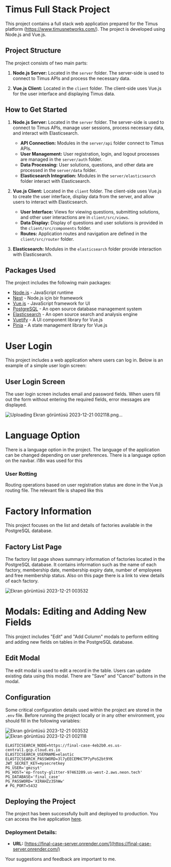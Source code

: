 # Timus Full Stack Project

This project contains a full stack web application prepared for the Timus platform (https://www.timusnetworks.com/). The project is developed using Node.js and Vue.js.

## Project Structure

The project consists of two main parts:

1. **Node.js Server:** Located in the `server` folder. The server-side is used to connect to Timus APIs and process the necessary data.

2. **Vue.js Client:** Located in the `client` folder. The client-side uses Vue.js for the user interface and displaying Timus data.

## How to Get Started

1. **Node.js Server:** Located in the `server` folder. The server-side is used to connect to Timus APIs, manage user sessions, process necessary data, and interact with Elasticsearch.

   - **API Connection:** Modules in the `server/api` folder connect to Timus APIs.
   - **User Management:** User registration, login, and logout processes are managed in the `server/auth` folder.
   - **Data Processing:** User solutions, questions, and other data are processed in the `server/data` folder.
   - **Elasticsearch Integration:** Modules in the `server/elasticsearch` folder interact with Elasticsearch.

2. **Vue.js Client:** Located in the `client` folder. The client-side uses Vue.js to create the user interface, display data from the server, and allow users to interact with Elasticsearch.

   - **User Interface:** Views for viewing questions, submitting solutions, and other user interactions are in `client/src/views`.
   - **Data Display:** Display of questions and user solutions is provided in the `client/src/components` folder.
   - **Routes:** Application routes and navigation are defined in the `client/src/router` folder.

3. **Elasticsearch:** Modules in the `elasticsearch` folder provide interaction with Elasticsearch.

## Packages Used
The project includes the following main packages:

- [Node.js](https://nodejs.org/) - JavaScript runtime
- [Nest](https://nestjs.com/) - Node.js için bir framework
- [Vue.js](https://vuejs.org/) - JavaScript framework for UI
- [PostgreSQL](https://www.postgresql.org/) - An open source database management system
- [Elasticsearch](https://www.elastic.co/elasticsearch/) - An open source search and analysis engine
- [Vuetify](https://vuetifyjs.com/) - A UI component library for Vue.js
- [Pinia](https://pinia.esm.dev/) - A state management library for Vue.js

# User Login

This project includes a web application where users can log in. Below is an example of a simple user login screen:

## User Login Screen

The user login screen includes email and password fields. When users fill out the form without entering the required fields, error messages are displayed.

![Uploading Ekran görüntüsü 2023-12-21 002118.png…]()

# Language Option

There is a language option in the project. The language of the application can be changed depending on user preferences. There is a language option on the navbar. i18n was used for this

### User Rotting

Routing operations based on user registration status are done in the Vue.js routing file. The relevant file is shaped like this

# Factory Information

This project focuses on the list and details of factories available in the PostgreSQL database.

## Factory List Page

The factory list page shows summary information of factories located in the PostgreSQL database. It contains information such as the name of each factory, membership date, membership expiry date, number of employees and free membership status. Also on this page there is a link to view details of each factory.

![Ekran görüntüsü 2023-12-21 003532](https://github.com/gmzsyt/TimusFinalCase/assets/82291548/88d6d004-03fb-4fdd-8537-f5d88a5e3ebb)

# Modals: Editing and Adding New Fields

This project includes "Edit" and "Add Column" modals to perform editing and adding new fields on tables in the PostgreSQL database.

## Edit Modal

The edit modal is used to edit a record in the table. Users can update existing data using this modal. There are "Save" and "Cancel" buttons in the modal.

## Configuration

Some critical configuration details used within the project are stored in the `.env` file. Before running the project locally or in any other environment, you should fill in the following variables:

![Ekran görüntüsü 2023-12-21 003532](https://github.com/gmzsyt/TimusFinalCase/assets/82291548/c3d51a10-a41e-44ca-9212-fefbe401d46a)
![Ekran görüntüsü 2023-12-21 002118](https://github.com/gmzsyt/TimusFinalCase/assets/82291548/030b45ea-576c-4a2d-9425-8e53585a2722)
```env
ELASTICSEARCH_NODE=https://final-case-4eb2b0.es.us-central1.gcp.cloud.es.io
ELASTICSEARCH_USERNAME=elastic
ELASTICSEARCH_PASSWORD=3l7yEECEMHCTP7yPoS2bt9YK
JWT_SECRET_KEY=mysecretkey
PG_USER='gmzsyt'
PG_HOST='ep-frosty-glitter-97463209.us-west-2.aws.neon.tech'
PG_DATABASE='final_case'
PG_PASSWORD='XIRAHZz35hWw'
# PG_PORT=5432
```

## Deploying the Project

The project has been successfully built and deployed to production. You can access the live application [here](https://final-case-server.onrender.com/).

### Deployment Details:

- **URL:** [https://final-case-server.onrender.com/](https://final-case-server.onrender.com/)

Your suggestions and feedback are important to me.

